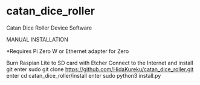 # catan_dice_roller
Catan Dice Roller Device Software




MANUAL INSTALLATION

*Requires Pi Zero W or Ethernet adapter for Zero

Burn Raspian Lite to SD card with Etcher
Connect to the Internet and install git
enter
  sudo git clone https://github.com/HidaKureku/catan_dice_roller.git
enter
  cd catan_dice_roller/install
enter
  sudo python3 install.py
